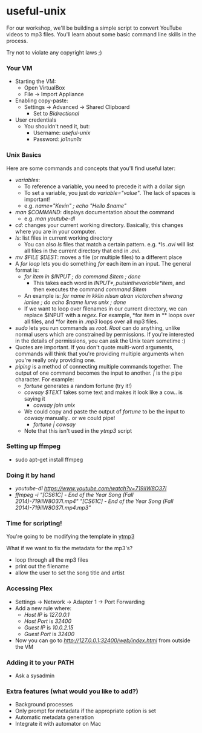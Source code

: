# useful-unix

For our workshop, we'll be building a simple script to convert YouTube videos to mp3 files. You'll learn about some basic command line skills in the process.

Try not to violate any copyright laws ;)

### Your VM
- Starting the VM:
  - Open VirtualBox
  - File -> Import Appliance
- Enabling copy-paste:
  - Settings -> Advanced -> Shared Clipboard
    - Set to *Bidrectional*
- User credentials
  - You shouldn't need it, but:
    - Username: *useful-unix*
    - Password: *jo1nun1x*

### Unix Basics
Here are some commands and concepts that you'll find useful later:
- *variables*:
  - To reference a variable, you need to precede it with a dollar sign
  - To set a variable, you just do *variable="value"*. The lack of spaces is important!
  - e.g. *name="Kevin" ; echo "Hello $name"*
- *man $COMMAND*: displays documentation about the command
  - e.g. *man youtube-dl* 
- *cd*: changes your current working directory. Basically, this changes where you are in your computer.
- *ls*: list files in current working directory
  - You can also *ls* files that match a certain pattern. e.g. *ls *.avi* will list all files in the current directory that end in *.avi*.
- *mv $FILE $DEST*: moves a file (or multiple files) to a different place
- A *for loop* lets you do something *for* each item in an input. The general format is:
  - *for item in $INPUT ; do command $item ; done*
    - This takes each word in *$INPUT*, puts in the variable *$item*, and then executes the command *command $item*
  - An example is: *for name in kklin nlsun atran victorchen shwang ianlee ; do echo $name lurvs unix ; done*
  - If we want to loop over filenames in our current directory, we can replace $INPUT with a *regex*. For example, *for item in ** loops over all files, and *for item in *.mp3* loops over all mp3 files.
- *sudo* lets you run commands as *root*. *Root* can do anything, unlike normal users which are constrained by permissions. If you're interested in the details of permissions, you can ask the Unix team sometime :)
- Quotes are important. If you don't quote multi-word arguments, commands will think that you're providing multiple arguments when you're really only providing one.
- *piping* is a method of connecting multiple commands together. The output of one command becomes the input to another. *|* is the pipe character. For example:
  - *fortune* generates a random fortune (try it!)
  - *cowsay $TEXT* takes some text and makes it look like a cow.. is saying it
    - *cowsay join unix*
  - We could copy and paste the output of *fortune* to be the input to *cowsay* manually.. or we could pipe!
    - *fortune | cowsay* 
  - Note that this isn't used in the *ytmp3* script

### Setting up ffmpeg
- sudo apt-get install ffmpeg

### Doing it by hand
 - *youtube-dl https://www.youtube.com/watch?v=719iIW8O37I*
 - *ffmpeg -i "[CS61C] - End of the Year Song (Fall 2014)-719iIW8O37I.mp4" "[CS61C] - End of the Year Song (Fall 2014)-719iIW8O37I.mp4.mp3"*
 
### Time for scripting!
You're going to be modifying the template in [ytmp3](ytmp3)

What if we want to fix the metadata for the mp3's?
 - loop through all the mp3 files
 - print out the filename
 - allow the user to set the song title and artist
 
### Accessing Plex
 - Settings -> Network -> Adapter 1 -> Port Forwarding
 - Add a new rule where:
    - *Host IP* is *127.0.0.1*
    - *Host Port* is *32400*
    - *Guest IP* is *10.0.2.15*
    - *Guest Port* is *32400*
 - Now you can go to *http://127.0.0.1:32400/web/index.html* from outside the VM
    
### Adding it to your PATH
  - Ask a sysadmin

### Extra features (what would you like to add?)
- Background processes
- Only prompt for metadata if the appropriate option is set
- Automatic metadata generation
- Integrate it with automator on Mac
